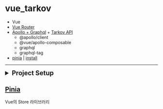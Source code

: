# vue_tarkov

- Vue
- [Vue Router](#vue_router)
- [Apollo + Graphql](#apollo) + [Tarkov API](https://tarkov.dev/api/)
    - @apollo/client
    - @vue/apollo-composable
    - graphql
    - graphql-tag
- [pinia](#pinia-1) | [install](#pinia)

---
<details>
<summary style="font-size: 1.5em; font-weight: bold">Project Setup</summary>
<div>

```sh
npm install
```

### Compile and Hot-Reload for Development

```sh
npm run dev
```

### Compile and Minify for Production

```sh
npm run build
```

### [Vue_Router](https://router.vuejs.org/installation)

```sh
npm install vue-router@4
```

### [Apollo](https://apollo.vuejs.org/guide-composable/setup.html)

```sh
yarn add @vue/apollo-composable @apollo/client graphql graphql-tag
```

tarkov EndPoint : `https://api.tarkov.dev/graphql`

### [pinia](https://pinia.vuejs.kr/getting-started.html)

```sh
yarn add pinia
```

</div>
</details>

## [Pinia](https://pinia.vuejs.kr/)

Vue의 Store 라이브러리
